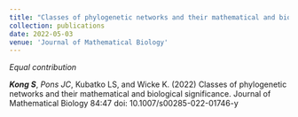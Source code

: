 ```yaml
---
title: "Classes of phylogenetic networks and their mathematical and biological significance"
collection: publications
date: 2022-05-03
venue: 'Journal of Mathematical Biology'
---
```

*Equal contribution*

***Kong S***, *Pons JC*, Kubatko LS, and Wicke K. (2022) Classes of phylogenetic networks and their mathematical and biological significance. Journal of Mathematical Biology 84:47 doi: 10.1007/s00285-022-01746-y